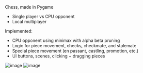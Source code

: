Chess, made in Pygame
- Single player vs CPU opponent
- Local multiplayer

Implemented:
- CPU opponent using minimax with alpha beta pruning
- Logic for piece movement, checks, checkmate, and stalemate
- Special piece movement (en passant, castling, promotion, etc.)
- UI buttons, scenes, clicking + dragging pieces

![image](https://github.com/user-attachments/assets/0926a844-87a6-4829-b175-9f7acde61aad)
![image](https://github.com/user-attachments/assets/955dfdf6-9892-4443-b280-a803ea8f9ec4)
